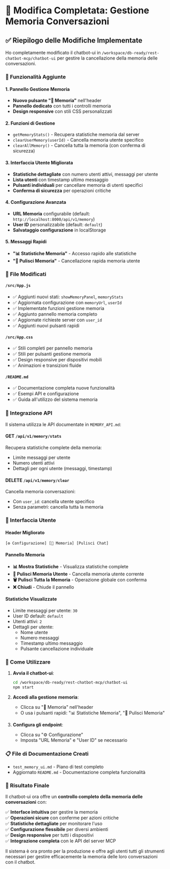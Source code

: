 # 🧠 Modifica Completata: Gestione Memoria Conversazioni

## ✅ Riepilogo delle Modifiche Implementate

Ho completamente modificato il chatbot-ui in `/workspace/db-ready/rest-chatbot-mcp/chatbot-ui` per gestire la cancellazione della memoria delle conversazioni.

### 🎯 Funzionalità Aggiunte

#### 1. **Pannello Gestione Memoria**
- **Nuovo pulsante "🧠 Memoria"** nell'header
- **Pannello dedicato** con tutti i controlli memoria
- **Design responsive** con stili CSS personalizzati

#### 2. **Funzioni di Gestione**
- `getMemoryStats()` - Recupera statistiche memoria dal server
- `clearUserMemory(userId)` - Cancella memoria utente specifico  
- `clearAllMemory()` - Cancella tutta la memoria (con conferma di sicurezza)

#### 3. **Interfaccia Utente Migliorata**
- **Statistiche dettagliate** con numero utenti attivi, messaggi per utente
- **Lista utenti** con timestamp ultimo messaggio
- **Pulsanti individuali** per cancellare memoria di utenti specifici
- **Conferma di sicurezza** per operazioni critiche

#### 4. **Configurazione Avanzata**
- **URL Memoria** configurabile (default: `http://localhost:8000/api/v1/memory`)
- **User ID** personalizzabile (default: `default`)
- **Salvataggio configurazione** in localStorage

#### 5. **Messaggi Rapidi**
- **"📊 Statistiche Memoria"** - Accesso rapido alle statistiche
- **"🧹 Pulisci Memoria"** - Cancellazione rapida memoria utente

### 📁 File Modificati

#### `/src/App.js`
- ✅ Aggiunti nuovi stati: `showMemoryPanel`, `memoryStats`
- ✅ Aggiornata configurazione con `memoryUrl`, `userId`
- ✅ Implementate funzioni gestione memoria
- ✅ Aggiunto pannello memoria completo
- ✅ Aggiornate richieste server con `user_id`
- ✅ Aggiunti nuovi pulsanti rapidi

#### `/src/App.css`  
- ✅ Stili completi per pannello memoria
- ✅ Stili per pulsanti gestione memoria
- ✅ Design responsive per dispositivi mobili
- ✅ Animazioni e transizioni fluide

#### `/README.md`
- ✅ Documentazione completa nuove funzionalità
- ✅ Esempi API e configurazione
- ✅ Guida all'utilizzo del sistema memoria

### 🔌 Integrazione API

Il sistema utilizza le API documentate in `MEMORY_API.md`:

#### GET `/api/v1/memory/stats`
Recupera statistiche complete della memoria:
- Limite messaggi per utente
- Numero utenti attivi  
- Dettagli per ogni utente (messaggi, timestamp)

#### DELETE `/api/v1/memory/clear`
Cancella memoria conversazioni:
- Con `user_id`: cancella utente specifico
- Senza parametri: cancella tutta la memoria

### 🎨 Interfaccia Utente

#### Header Migliorato
```
[⚙️ Configurazione] [🧠 Memoria] [Pulisci Chat]
```

#### Pannello Memoria
- **📊 Mostra Statistiche** - Visualizza statistiche complete
- **🧹 Pulisci Memoria Utente** - Cancella memoria utente corrente
- **🗑️ Pulisci Tutta la Memoria** - Operazione globale con conferma
- **❌ Chiudi** - Chiude il pannello

#### Statistiche Visualizzate
- Limite messaggi per utente: `30`
- User ID default: `default`
- Utenti attivi: `2`
- Dettagli per utente:
  - Nome utente
  - Numero messaggi
  - Timestamp ultimo messaggio
  - Pulsante cancellazione individuale

### 🚀 Come Utilizzare

1. **Avvia il chatbot-ui**:
   ```bash
   cd /workspace/db-ready/rest-chatbot-mcp/chatbot-ui
   npm start
   ```

2. **Accedi alla gestione memoria**:
   - Clicca su "🧠 Memoria" nell'header
   - O usa i pulsanti rapidi: "📊 Statistiche Memoria", "🧹 Pulisci Memoria"

3. **Configura gli endpoint**:
   - Clicca su "⚙️ Configurazione"
   - Imposta "URL Memoria" e "User ID" se necessario

### 📋 File di Documentazione Creati

- `test_memory_ui.md` - Piano di test completo
- Aggiornato `README.md` - Documentazione completa funzionalità

### 🎯 Risultato Finale

Il chatbot-ui ora offre un **controllo completo della memoria delle conversazioni** con:

✅ **Interface intuitiva** per gestire la memoria  
✅ **Operazioni sicure** con conferme per azioni critiche  
✅ **Statistiche dettagliate** per monitorare l'uso  
✅ **Configurazione flessibile** per diversi ambienti  
✅ **Design responsive** per tutti i dispositivi  
✅ **Integrazione completa** con le API del server MCP  

Il sistema è ora pronto per la produzione e offre agli utenti tutti gli strumenti necessari per gestire efficacemente la memoria delle loro conversazioni con il chatbot.
